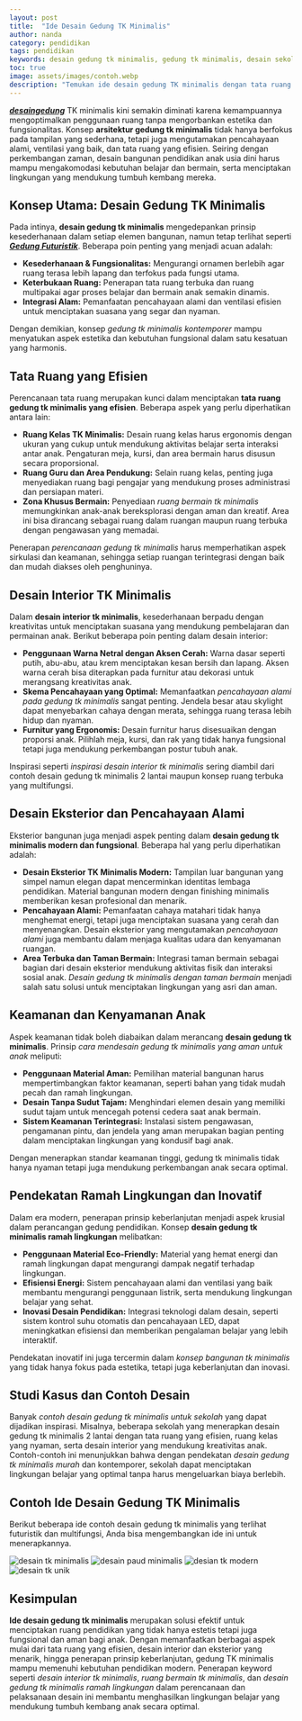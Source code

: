 ```yaml
---
layout: post
title:  "Ide Desain Gedung TK Minimalis"
author: nanda
category: pendidikan
tags: pendidikan
keywords: desain gedung tk minimalis, gedung tk minimalis, desain sekolah tk minimalis, arsitektur gedung tk minimalis, desain interior tk minimalis, ruang kelas tk minimalis, tata ruang tk minimalis, ruang bermain tk minimalis, gedung taman kanak-kanak minimalis, desain bangunan pendidikan anak usia dini, desain eksterior tk minimalis, konsep gedung tk minimalis, perencanaan gedung tk minimalis, pencahayaan alami pada gedung tk minimalis, contoh desain gedung tk minimalis untuk sekolah
toc: true
image: assets/images/contoh.webp
description: "Temukan ide desain gedung TK minimalis dengan tata ruang efisien, pencahayaan alami, dan sistem keamanan optimal. Inspirasi arsitektur modern untuk menciptakan ruang belajar yang aman dan menyenangkan bagi anak."
---
```


***[desaingedung](https://desaingedung.id/)*** TK minimalis kini semakin diminati karena kemampuannya mengoptimalkan penggunaan ruang tanpa mengorbankan estetika dan fungsionalitas. Konsep **arsitektur gedung tk minimalis** tidak hanya berfokus pada tampilan yang sederhana, tetapi juga mengutamakan pencahayaan alami, ventilasi yang baik, dan tata ruang yang efisien. Seiring dengan perkembangan zaman, desain bangunan pendidikan anak usia dini harus mampu mengakomodasi kebutuhan belajar dan bermain, serta menciptakan lingkungan yang mendukung tumbuh kembang mereka.

## Konsep Utama: Desain Gedung TK Minimalis

Pada intinya, **desain gedung tk minimalis** mengedepankan prinsip kesederhanaan dalam setiap elemen bangunan, namun tetap terlihat seperti ***[Gedung Futuristik](https://desaingedung.id/gedung-dunia/desain-gedung-futuristik-menginspirasi-dunia/)***. Beberapa poin penting yang menjadi acuan adalah:

- **Kesederhanaan & Fungsionalitas:** Mengurangi ornamen berlebih agar ruang terasa lebih lapang dan terfokus pada fungsi utama.
- **Keterbukaan Ruang:** Penerapan tata ruang terbuka dan ruang multipakai agar proses belajar dan bermain anak semakin dinamis.
- **Integrasi Alam:** Pemanfaatan pencahayaan alami dan ventilasi efisien untuk menciptakan suasana yang segar dan nyaman.

Dengan demikian, konsep *gedung tk minimalis kontemporer* mampu menyatukan aspek estetika dan kebutuhan fungsional dalam satu kesatuan yang harmonis.

## Tata Ruang yang Efisien

Perencanaan tata ruang merupakan kunci dalam menciptakan **tata ruang gedung tk minimalis yang efisien**. Beberapa aspek yang perlu diperhatikan antara lain:

- **Ruang Kelas TK Minimalis:** Desain ruang kelas harus ergonomis dengan ukuran yang cukup untuk mendukung aktivitas belajar serta interaksi antar anak. Pengaturan meja, kursi, dan area bermain harus disusun secara proporsional.
- **Ruang Guru dan Area Pendukung:** Selain ruang kelas, penting juga menyediakan ruang bagi pengajar yang mendukung proses administrasi dan persiapan materi.
- **Zona Khusus Bermain:** Penyediaan *ruang bermain tk minimalis* memungkinkan anak-anak bereksplorasi dengan aman dan kreatif. Area ini bisa dirancang sebagai ruang dalam ruangan maupun ruang terbuka dengan pengawasan yang memadai.

Penerapan *perencanaan gedung tk minimalis* harus memperhatikan aspek sirkulasi dan keamanan, sehingga setiap ruangan terintegrasi dengan baik dan mudah diakses oleh penghuninya.

## Desain Interior TK Minimalis

Dalam **desain interior tk minimalis**, kesederhanaan berpadu dengan kreativitas untuk menciptakan suasana yang mendukung pembelajaran dan permainan anak. Berikut beberapa poin penting dalam desain interior:

- **Penggunaan Warna Netral dengan Aksen Cerah:** Warna dasar seperti putih, abu-abu, atau krem menciptakan kesan bersih dan lapang. Aksen warna cerah bisa diterapkan pada furnitur atau dekorasi untuk merangsang kreativitas anak.
- **Skema Pencahayaan yang Optimal:** Memanfaatkan *pencahayaan alami pada gedung tk minimalis* sangat penting. Jendela besar atau skylight dapat menyebarkan cahaya dengan merata, sehingga ruang terasa lebih hidup dan nyaman.
- **Furnitur yang Ergonomis:** Desain furnitur harus disesuaikan dengan proporsi anak. Pilihlah meja, kursi, dan rak yang tidak hanya fungsional tetapi juga mendukung perkembangan postur tubuh anak.

Inspirasi seperti *inspirasi desain interior tk minimalis* sering diambil dari contoh desain gedung tk minimalis 2 lantai maupun konsep ruang terbuka yang multifungsi.

## Desain Eksterior dan Pencahayaan Alami

Eksterior bangunan juga menjadi aspek penting dalam **desain gedung tk minimalis modern dan fungsional**. Beberapa hal yang perlu diperhatikan adalah:

- **Desain Eksterior TK Minimalis Modern:** Tampilan luar bangunan yang simpel namun elegan dapat mencerminkan identitas lembaga pendidikan. Material bangunan modern dengan finishing minimalis memberikan kesan profesional dan menarik.
- **Pencahayaan Alami:** Pemanfaatan cahaya matahari tidak hanya menghemat energi, tetapi juga menciptakan suasana yang cerah dan menyenangkan. Desain eksterior yang mengutamakan *pencahayaan alami* juga membantu dalam menjaga kualitas udara dan kenyamanan ruangan.
- **Area Terbuka dan Taman Bermain:** Integrasi taman bermain sebagai bagian dari desain eksterior mendukung aktivitas fisik dan interaksi sosial anak. *Desain gedung tk minimalis dengan taman bermain* menjadi salah satu solusi untuk menciptakan lingkungan yang asri dan aman.

## Keamanan dan Kenyamanan Anak

Aspek keamanan tidak boleh diabaikan dalam merancang **desain gedung tk minimalis**. Prinsip *cara mendesain gedung tk minimalis yang aman untuk anak* meliputi:

- **Penggunaan Material Aman:** Pemilihan material bangunan harus mempertimbangkan faktor keamanan, seperti bahan yang tidak mudah pecah dan ramah lingkungan.
- **Desain Tanpa Sudut Tajam:** Menghindari elemen desain yang memiliki sudut tajam untuk mencegah potensi cedera saat anak bermain.
- **Sistem Keamanan Terintegrasi:** Instalasi sistem pengawasan, pengamanan pintu, dan jendela yang aman merupakan bagian penting dalam menciptakan lingkungan yang kondusif bagi anak.

Dengan menerapkan standar keamanan tinggi, gedung tk minimalis tidak hanya nyaman tetapi juga mendukung perkembangan anak secara optimal.

## Pendekatan Ramah Lingkungan dan Inovatif

Dalam era modern, penerapan prinsip keberlanjutan menjadi aspek krusial dalam perancangan gedung pendidikan. Konsep **desain gedung tk minimalis ramah lingkungan** melibatkan:

- **Penggunaan Material Eco-Friendly:** Material yang hemat energi dan ramah lingkungan dapat mengurangi dampak negatif terhadap lingkungan.
- **Efisiensi Energi:** Sistem pencahayaan alami dan ventilasi yang baik membantu mengurangi penggunaan listrik, serta mendukung lingkungan belajar yang sehat.
- **Inovasi Desain Pendidikan:** Integrasi teknologi dalam desain, seperti sistem kontrol suhu otomatis dan pencahayaan LED, dapat meningkatkan efisiensi dan memberikan pengalaman belajar yang lebih interaktif.

Pendekatan inovatif ini juga tercermin dalam *konsep bangunan tk minimalis* yang tidak hanya fokus pada estetika, tetapi juga keberlanjutan dan inovasi.

## Studi Kasus dan Contoh Desain

Banyak *contoh desain gedung tk minimalis untuk sekolah* yang dapat dijadikan inspirasi. Misalnya, beberapa sekolah yang menerapkan desain gedung tk minimalis 2 lantai dengan tata ruang yang efisien, ruang kelas yang nyaman, serta desain interior yang mendukung kreativitas anak. Contoh-contoh ini menunjukkan bahwa dengan pendekatan *desain gedung tk minimalis murah* dan kontemporer, sekolah dapat menciptakan lingkungan belajar yang optimal tanpa harus mengeluarkan biaya berlebih.

## Contoh Ide Desain Gedung TK Minimalis
Berikut beberapa ide contoh desain gedung tk minimalis yang terlihat futuristik dan multifungsi, Anda bisa mengembangkan ide ini untuk menerapkannya.

![desain tk minimalis](/assets/images/desain1.webp)
![desain paud minimalis](/assets/images/desain2.webp)
![desian tk modern](/assets/images/desain3.webp)
![desain tk unik](/assets/images/desain4.webp)

## Kesimpulan

**Ide desain gedung tk minimalis** merupakan solusi efektif untuk menciptakan ruang pendidikan yang tidak hanya estetis tetapi juga fungsional dan aman bagi anak. Dengan memanfaatkan berbagai aspek mulai dari tata ruang yang efisien, desain interior dan eksterior yang menarik, hingga penerapan prinsip keberlanjutan, gedung TK minimalis mampu memenuhi kebutuhan pendidikan modern. Penerapan keyword seperti *desain interior tk minimalis*, *ruang bermain tk minimalis*, dan *desain gedung tk minimalis ramah lingkungan* dalam perencanaan dan pelaksanaan desain ini membantu menghasilkan lingkungan belajar yang mendukung tumbuh kembang anak secara optimal.

